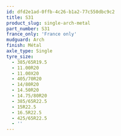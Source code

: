 ```yaml
---
id: dfd2e1ad-0ffb-4c26-b1a2-77c550dbc9c2
title: S31
product_slug: single-arch-metal
part_number: S31
france_only: 'France only'
mudguard: Arch
finish: Métal
axle_type: Single
tyre_size:
  - 385/65R19.5
  - 11.00R20
  - 11.00X20
  - 405/70R20
  - 14/80R20
  - 14.50R20
  - 14.75/80R20
  - 385/65R22.5
  - 15R22.5
  - 16.5R22.5
  - 425/65R22.5
  - ''
---
```

